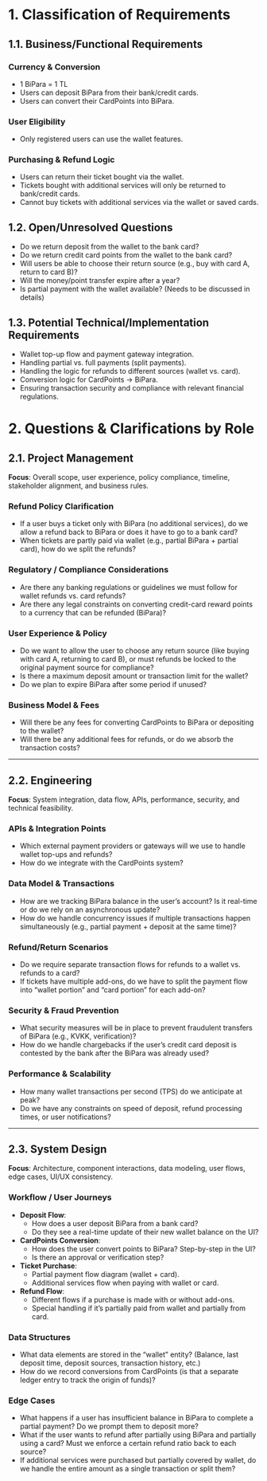 # 1. Classification of Requirements
  ## 1.1. Business/Functional Requirements
  ### Currency & Conversion
  - 1 BiPara = 1 TL
  - Users can deposit BiPara from their bank/credit cards.
  - Users can convert their CardPoints into BiPara.
  ### User Eligibility
  - Only registered users can use the wallet features.

  ### Purchasing & Refund Logic

  - Users can return their ticket bought via the wallet.
  - Tickets bought with additional services will only be returned to bank/credit cards.
  - Cannot buy tickets with additional services via the wallet or saved cards.

  ## 1.2. Open/Unresolved Questions
  - Do we return deposit from the wallet to the bank card?
  - Do we return credit card points from the wallet to the bank card?
  - Will users be able to choose their return source (e.g., buy with card A, return to card B)?
  - Will the money/point transfer expire after a year?
  - Is partial payment with the wallet available? (Needs to be discussed in details)

  ## 1.3. Potential Technical/Implementation Requirements
  - Wallet top-up flow and payment gateway integration.
  - Handling partial vs. full payments (split payments).
  - Handling the logic for refunds to different sources (wallet vs. card).
  - Conversion logic for CardPoints -> BiPara.
  - Ensuring transaction security and compliance with relevant financial regulations.


# 2. Questions & Clarifications by Role

## 2.1. Project Management
**Focus**: Overall scope, user experience, policy compliance, timeline, stakeholder alignment, and business rules.

### Refund Policy Clarification
- If a user buys a ticket only with BiPara (no additional services), do we allow a refund back to BiPara or does it have to go to a bank card?
- When tickets are partly paid via wallet (e.g., partial BiPara + partial card), how do we split the refunds?

### Regulatory / Compliance Considerations
- Are there any banking regulations or guidelines we must follow for wallet refunds vs. card refunds?
- Are there any legal constraints on converting credit-card reward points to a currency that can be refunded (BiPara)?

### User Experience & Policy
- Do we want to allow the user to choose any return source (like buying with card A, returning to card B), or must refunds be locked to the original payment source for compliance?
- Is there a maximum deposit amount or transaction limit for the wallet?
- Do we plan to expire BiPara after some period if unused?

### Business Model & Fees
- Will there be any fees for converting CardPoints to BiPara or depositing to the wallet?
- Will there be any additional fees for refunds, or do we absorb the transaction costs?

---

## 2.2. Engineering
**Focus**: System integration, data flow, APIs, performance, security, and technical feasibility.

### APIs & Integration Points
- Which external payment providers or gateways will we use to handle wallet top-ups and refunds?
- How do we integrate with the CardPoints system?

### Data Model & Transactions
- How are we tracking BiPara balance in the user’s account? Is it real-time or do we rely on an asynchronous update?
- How do we handle concurrency issues if multiple transactions happen simultaneously (e.g., partial payment + deposit at the same time)?

### Refund/Return Scenarios
- Do we require separate transaction flows for refunds to a wallet vs. refunds to a card?
- If tickets have multiple add-ons, do we have to split the payment flow into “wallet portion” and “card portion” for each add-on?

### Security & Fraud Prevention
- What security measures will be in place to prevent fraudulent transfers of BiPara (e.g., KVKK, verification)?
- How do we handle chargebacks if the user’s credit card deposit is contested by the bank after the BiPara was already used?

### Performance & Scalability
- How many wallet transactions per second (TPS) do we anticipate at peak?
- Do we have any constraints on speed of deposit, refund processing times, or user notifications?

---

## 2.3. System Design
**Focus**: Architecture, component interactions, data modeling, user flows, edge cases, UI/UX consistency.

### Workflow / User Journeys
- **Deposit Flow**:
  - How does a user deposit BiPara from a bank card?
  - Do they see a real-time update of their new wallet balance on the UI?
- **CardPoints Conversion**:
  - How does the user convert points to BiPara? Step-by-step in the UI?
  - Is there an approval or verification step?
- **Ticket Purchase**:
  - Partial payment flow diagram (wallet + card).
  - Additional services flow when paying with wallet or card.
- **Refund Flow**:
  - Different flows if a purchase is made with or without add-ons.
  - Special handling if it’s partially paid from wallet and partially from card.

### Data Structures
- What data elements are stored in the “wallet” entity? (Balance, last deposit time, deposit sources, transaction history, etc.)
- How do we record conversions from CardPoints (is that a separate ledger entry to track the origin of funds)?

### Edge Cases
- What happens if a user has insufficient balance in BiPara to complete a partial payment? Do we prompt them to deposit more?
- What if the user wants to refund after partially using BiPara and partially using a card? Must we enforce a certain refund ratio back to each source?
- If additional services were purchased but partially covered by wallet, do we handle the entire amount as a single transaction or split them?

